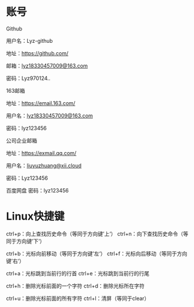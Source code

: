 # 账号

Github

用户名：Lyz-github

地址：https://github.com/

邮箱：[lyz18330457009@163.com](mailto:lyz18330457009@163.com)

密码：Lyz970124..

163邮箱

地址：https://email.163.com/

用户名：[lyz18330457009@163.com](mailto:lyz18330457009@163.com)

密码：lyz123456

公司企业邮箱

地址：https://exmail.qq.com/

用户名：[liuyuzhuang@xii.cloud](mailto:liuyuzhuang@xii.cloud)

密码：Lyz123456

百度网盘
密码：lyz123456

# Linux快捷键

ctrl+p：向上查找历史命令（等同于方向键’上‘）			ctrl+n：向下查找历史命令（等同于方向键’下‘）

ctrl+b：光标向前移动（等同于方向键’左‘）					ctrl+f：光标向后移动（等同于方向键’右‘）

ctrl+a：光标跳到当前行的行首										 ctrl+e：光标跳到当前行的行尾

ctrl+h：删除光标前面的一个字符									 ctrl+d：删除光标所在字符

ctrl+u：删除光标前面的所有字符									 ctrl+l：清屏（等同于clear）
